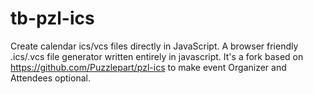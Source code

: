 # tb-pzl-ics
Create calendar ics/vcs files directly in JavaScript.
A browser friendly .ics/.vcs file generator written entirely in javascript. It's a fork based on https://github.com/Puzzlepart/pzl-ics to make event Organizer and Attendees optional. 
